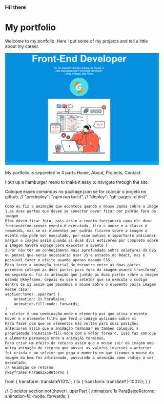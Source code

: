 <h3>Hi! there</h3>
 <h1>My portfolio</h1>

<p>Welcome to my portfolio. Here I put some of my projects and tell a little about my career.</p>
<a href = "https://gab9244.github.io/MyPortfolio/"><img src = "./ScreenShot/portfolioPrint.png" width = "700px"></a>


<p>My portfolio is separeted in 4 parts Home, About, Projects, Contact.</p>

<p>I put up a hamburger menu to make it easy to navigate through the site.</p>
 
Coloque esses comandos no package.json se for colocar o projeto no github:     // "predeploy": "npm run build",
    // "deploy": "gh-pages -d dist"


    Como eu fiz a animação que acontece quando o mouse passa sobre a image
    1.as duas partes que devem se conectar dever ficar por padrão fora da imagem
    Elas devem ficar fora, pois assim o evento funcionará como ele deve funcionar(mouseover evento é executado, tira o mouse e a classe é removida, mas se os elementos por padrão ficarem sobre a imagem o evento não pode ser executado, por esse motivo é importante adicionar margin a imagem assim quando as duas divs estiverem por completo sobre a imagem haverá espaço para executar o evento )
    2.Por não ter um conhecimento mais aprofundado sobre seletores do CSS eu pensei que seria necessário usar JS e estados do React, mas é possivel fazer o efeito usando apenas usando CSS.
    Para fazer a animação inicial de encontro entre as duas partes primeiro coloque as duas partes para fora da imagem usando transformY, em seguida eu fiz as animação que juntão as duas partes sobre a imagem usando @keyframe, depois eu use o seletor que só executa o código dentro de sí assim que passamos o mouse sobre o elemento pai(a imagem nesse caso):
    section:hover .uperPart {
        animation: 1s ParaBaixo;
        animation-fill-mode: forwards;
    }
    o seletor é uma combinação onde o elemento pai que ativa o evento hover e o elemento filho que terá o código aplicado sobre sí
    Para fazer com que os elementos não voltem para suas posições anteriores assim que a animação terminar eu também coloquei a propriedade animation-fill-mode com o valor forward, isso faz com que o elemento permaneça onde a animação terminou.
    Para criar um efeito de retorno assim que o mouse sair da imagem uma outra animação de retorno que possui os valores inversos a anterior foi criada e um seletor que pega o momento em que tiramos o mouse da imagem da bem foi adicionado, possuindo a animação como código a ser executado: 
    // Animação de retorno
    @keyframes ParaBaixoRetorno {
  from {
    transform: translateY(0%);
  }
  to {
    transform: translateY(-100%);
  }
}

// O seletor
section:not(:hover) .uperPart {
  animation: 1s ParaBaixoRetorno;
  animation-fill-mode: forwards;
}


